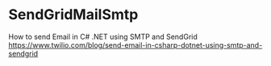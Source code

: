 # SendGridMailSmtp
How to send Email in C# .NET using SMTP and SendGrid
https://www.twilio.com/blog/send-email-in-csharp-dotnet-using-smtp-and-sendgrid
